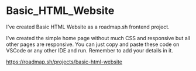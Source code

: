 # Basic_HTML_Website

I've created Basic HTML Website as a roadmap.sh frontend project.

I've created the simple home page without much CSS and responsive but all other pages are responsive.
You can just copy and paste these code on VSCode or any other IDE and run. Remember to add your details in it.

https://roadmap.sh/projects/basic-html-website
